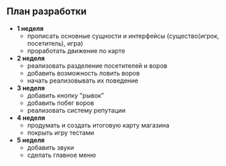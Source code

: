 ## План разработки
- **1 неделя**
  - прописать основные сущности и интерфейсы (существо(игрок, посетитель), игра)
  - проработать движение по карте
- **2 неделя**
  - реализовать разделение посетителей и воров
  - добавить возможность ловить воров
  - начать реализовывать их поведение
- **3 неделя**
  - добавить кнопку "рывок"
  - добавить побег воров
  - реализовать систему репутации
- **4 неделя**
  - продумать и создать итоговую карту магазина
  - покрыть игру тестами
- **5 неделя**
  - добавить звуки
  - сделать главное меню
